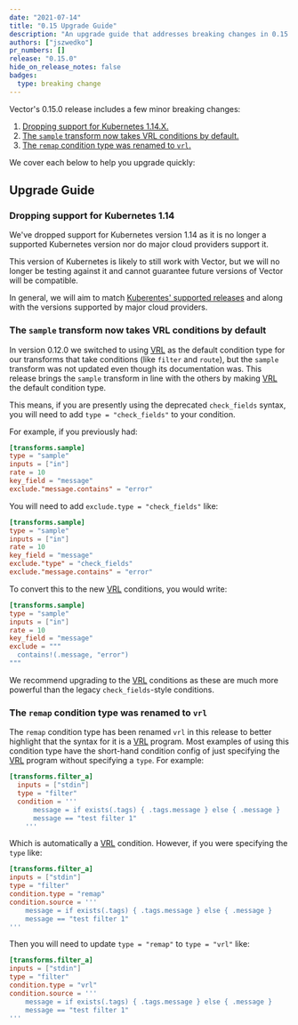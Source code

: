 ```yaml
---
date: "2021-07-14"
title: "0.15 Upgrade Guide"
description: "An upgrade guide that addresses breaking changes in 0.15.0"
authors: ["jszwedko"]
pr_numbers: []
release: "0.15.0"
hide_on_release_notes: false
badges:
  type: breaking change
---
```


Vector's 0.15.0 release includes a few minor breaking changes:

1. [Dropping support for Kubernetes 1.14.X.](#first)
2. [The `sample` transform now takes VRL conditions by default.](#second)
3. [The `remap` condition type was renamed to `vrl`.](#third)

We cover each below to help you upgrade quickly:

## Upgrade Guide

### Dropping support for Kubernetes 1.14<a name="first"></a>

We've dropped support for Kubernetes version 1.14 as it is no longer a supported Kubernetes version nor do major cloud
providers support it.

This version of Kubernetes is likely to still work with Vector, but we will no longer be testing against it and cannot
guarantee future versions of Vector will be compatible.

In general, we will aim to match [Kuberentes' supported releases][kubernetes_releases] and along with the versions
supported by major cloud providers.

### The `sample` transform now takes VRL conditions by default<a name="second"></a>

In version 0.12.0 we switched to using [VRL][vrl] as the default condition type for our transforms that take conditions (like
`filter` and `route`), but the `sample` transform was not updated even though its documentation was. This release brings
the `sample` transform in line with the others by making [VRL][vrl] the default condition type.

This means, if you are presently using the deprecated `check_fields` syntax, you will need to add `type
= "check_fields"` to your condition.

For example, if you previously had:

```toml
[transforms.sample]
type = "sample"
inputs = ["in"]
rate = 10
key_field = "message"
exclude."message.contains" = "error"
```

You will need to add `exclude.type = "check_fields"` like:

```toml
[transforms.sample]
type = "sample"
inputs = ["in"]
rate = 10
key_field = "message"
exclude."type" = "check_fields"
exclude."message.contains" = "error"
```

To convert this to the new [VRL][VRL] conditions, you would write:

```toml
[transforms.sample]
type = "sample"
inputs = ["in"]
rate = 10
key_field = "message"
exclude = """
  contains!(.message, "error")
"""
```

We recommend upgrading to the [VRL][VRL] conditions as these are much more powerful than the legacy `check_fields`-style
conditions.

### The `remap` condition type was renamed to `vrl`<a name="third"></a>

The `remap` condition type has been renamed `vrl` in this release to better highlight that the syntax for it is
a [VRL][VRL] program. Most examples of using this condition type have the short-hand condition config of just specifying
the [VRL][VRL] program without specifying a `type`. For example:

```toml
[transforms.filter_a]
  inputs = ["stdin"]
  type = "filter"
  condition = '''
      message = if exists(.tags) { .tags.message } else { .message }
      message == "test filter 1"
    '''
```

Which is automatically a [VRL][VRL] condition. However, if you were specifying the `type` like:

```toml
[transforms.filter_a]
inputs = ["stdin"]
type = "filter"
condition.type = "remap"
condition.source = '''
    message = if exists(.tags) { .tags.message } else { .message }
    message == "test filter 1"
'''
```

Then you will need to update `type = "remap"` to `type = "vrl"` like:

```toml
[transforms.filter_a]
inputs = ["stdin"]
type = "filter"
condition.type = "vrl"
condition.source = '''
    message = if exists(.tags) { .tags.message } else { .message }
    message == "test filter 1"
'''
```

[vrl]: /docs/reference/vrl/
[kubernetes_releases]: https://kubernetes.io/releases/
